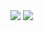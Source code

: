 
<img src="https://capsule-render.vercel.app/api?type=blur&color=gradient&height=120&section=header&text=Hi,%20I'm%20Simba&fontSize=52" />
<picture>
  <source
    srcset="https://github-readme-stats.vercel.app/api?username=simba950&hide=contribs,prs&show_icons=true&theme=highcontrast"
    media="(prefers-color-scheme: highcontrast)"
  />
  <img src="https://github-readme-stats.vercel.app/api?username=simba950&show_icons=true" />
</picture>
<!--
**simba950/simba950** is a ✨ _special_ ✨ repository because its `README.md` (this file) appears on your GitHub profile.

Here are some ideas to get you started:

- 🔭 I’m currently working on ...
- 🌱 I’m currently learning ...
- 👯 I’m looking to collaborate on ...
- 🤔 I’m looking for help with ...
- 💬 Ask me about ...
- 📫 How to reach me: ...
- 😄 Pronouns: ...
- ⚡ Fun fact: ...
-->

